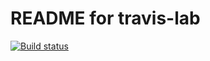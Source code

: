 # README for travis-lab

[![Build status](https://travis-ci.org/USERNAME/travis-lab.svg?master)](https://travis-ci.org/mrinalinitavag)
